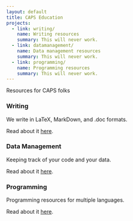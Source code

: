 ```yaml
---
layout: default
title: CAPS Education
projects:
  - link: writing/
    name: Writing resources
    summary: This will never work.
  - link: datamanagement/
    name: Data management resources
    summary: This will never work.
  - link: programming/
    name: Programming resources
    summary: This will never work.
---
```


Resources for CAPS folks

### Writing

We write in LaTeX, MarkDown, and .doc formats.

Read about it [here](writing).

### Data Management

Keeping track of your code and your data.

Read about it [here](datamanagement).

### Programming

Programming resources for multiple languages.

Read about it [here](programming).